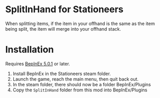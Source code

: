 # SplitInHand for Stationeers

When splitting items, if the item in your offhand is the same as the item being split, the item will merge into your offhand stack.

# Installation

Requires [BepInEx 5.0.1](https://github.com/BepInEx/BepInEx/releases) or later.

1. Install BepInEx in the Stationeers steam folder.
2. Launch the game, reach the main menu, then quit back out.
3. In the steam folder, there should now be a folder BepInEx/Plugins
4. Copy the `SplitInHand` folder from this mod into BepInEx/Plugins
